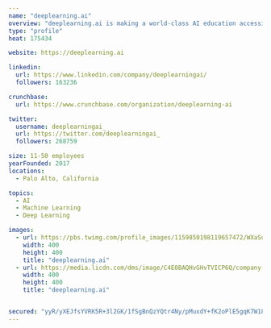 ```yaml
---
name: "deeplearning.ai"
overview: "deeplearning.ai is making a world-class AI education accessible to people around the globe. deeplearning.ai was founded by Andrew Ng, a global leader in AI."
type: "profile"
heat: 175434

website: https://deeplearning.ai

linkedin:
  url: https://www.linkedin.com/company/deeplearningai/
  followers: 163236

crunchbase:
  url: https://www.crunchbase.com/organization/deeplearning-ai

twitter:
  username: deeplearningai_
  url: https://twitter.com/deeplearningai_
  followers: 268759

size: 11-50 employees
yearFounded: 2017
locations:
  - Palo Alto, California

topics:
  - AI
  - Machine Learning
  - Deep Learning

images:
  - url: https://pbs.twimg.com/profile_images/1159850198119657472/WXaSuSOk_400x400.jpg
    width: 400
    height: 400
    title: "deeplearning.ai"
  - url: https://media.licdn.com/dms/image/C4E0BAQHvGHvTVICP6Q/company-logo_400_400/0?e=1583366400&v=beta&t=BcLBygrfkkg0eVOP1DWLL5GDZtwGh6EkM8kHTaTHJbc
    width: 400
    height: 400
    title: "deeplearning.ai"


secured: "yyR/yXEJfsYVRK5R+3l2GK/1fSgBnQzYQtr4Ny/pMuxdY+fK2oPlE5gqK7W18WSmFohZ7B8TviGSzQVpJhqSC+l5dpioq+uZfVSk08pkPmmYLA8OT5XAQKvS6xYwX78mgTez0z1wksqNv0rhBQTlSixSnILnKjIpWLgLEK5QIxScfQFYHaA+4CFDuBnVQVPibik3iM4JQe0W6DWBXQ6b2CACLq8IumhjZenXpsvFapqECGXdN6j0JgESTwPlVZUDkSzZb8wmLnBTL1Q4RPb9og==;XTbiHurEFaX+26NVu7/sHQ=="
---
```


